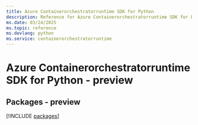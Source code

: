 ```yaml
---
title: Azure Containerorchestratorruntime SDK for Python
description: Reference for Azure Containerorchestratorruntime SDK for Python
ms.date: 03/24/2025
ms.topic: reference
ms.devlang: python
ms.service: containerorchestratorruntime
---
```

# Azure Containerorchestratorruntime SDK for Python - preview
## Packages - preview
[!INCLUDE [packages](containerorchestratorruntime-index.md)]